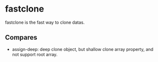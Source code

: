 # fastclone

fastclone is the fast way to clone datas.

## Compares

- assign-deep: deep clone object, but shallow clone array property, and not support root array.

